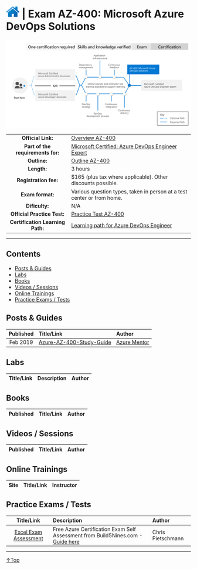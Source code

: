 # [![Home](/img/home.png)](certifications.md "Overview Certifications") | Exam AZ-400: Microsoft Azure DevOps Solutions
![Cert](/img/az-400.png)

|                                   |                                                                                                                         |
| :-------------------------------: | :---------------------------------------------------------------------------------------------------------------------- |
|        **Official Link:**         | [Overview AZ-400](https://docs.microsoft.com/en-us/learn/certifications/exams/AZ-400)                                   |
| **Part of the requirements for:** | [Microsoft Certified: Azure DevOps Engineer Expert](https://docs.microsoft.com/en-us/learn/certifications/azure-devops) |
|           **Outline:**            | [Outline AZ-400](https://query.prod.cms.rt.microsoft.com/cms/api/am/binary/RE3VP8d)                                     |
|            **Length:**            | 3 hours                                                                                                                 |
|       **Registration fee:**       | $165 (plus tax where applicable).  Other discounts possible.                                                            |
|         **Exam format:**          | Various question types, taken in person at a test center or from home.                                                  |
|          **Dificulty:**           | N/A                                                                                                                     |
|    **Official Practice Test:**    | [Practice Test AZ-400](https://us.mindhub.com/p/MU-AZ-400)                                                              |
| **Certification Learning Path:**  | [Learning path for  Azure DevOps Engineer](https://query.prod.cms.rt.microsoft.com/cms/api/am/binary/RE41muG)           |


___

## Contents
- [Posts & Guides](#posts-&-guides)
- [Labs](#labs)
- [Books](#books)
- [Videos / Sessions](#videos-/-sessions)
- [Online Trainings](#online-trainings)
- [Practice Exams / Tests](#practice-exams-/-tests)


## Posts & Guides
| Published | Title/Link                                                                          | Author                                             |
| :-------: | :---------------------------------------------------------------------------------- | :------------------------------------------------- |
| Feb 2019  | [Azure-AZ-400-Study-Guide](https://github.com/AzureMentor/Azure-AZ-400-Study-Guide) | [Azure Mentor](https://azurementor.wordpress.com/) |


## Labs
| Title/Link | Description | Author |
| :--------: | :---------- | :----- |



## Books
| Published | Title/Link | Author |
| :-------: | :--------- | :----- |



## Videos / Sessions
| Published | Title/Link | Author |
| :-------: | :--------- | :----- |



## Online Trainings
| Site  | Title/Link | Instructor |
| :---: | :--------- | :--------- |


## Practice Exams / Tests
|                                                                        Title/Link                                                                        | Description                                                                                                                                     | Author            |
| :------------------------------------------------------------------------------------------------------------------------------------------------------: | :---------------------------------------------------------------------------------------------------------------------------------------------- | :---------------- |
| [Excel Exam Assessment](https://github.com/Build5Nines/exam-assessments/blob/master/Assessments/Exam-Msft-AZ-400-Self-Assessment-Build5Nines.xlsx?raw=1) | Free Azure Certification Exam Self Assessment from Build5Nines.com  - [Guide here](https://build5nines.com/free-oss-exam-self-assessment-tool/) | Chris Pietschmann |

___
 <a href="#top" title="Back to the top.">↑Top</a>
